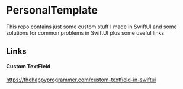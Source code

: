 # PersonalTemplate
This repo contains just some custom stuff I made in SwiftUI and some solutions for common problems in SwiftUI plus some useful links

## Links

#### Custom TextField

https://thehappyprogrammer.com/custom-textfield-in-swiftui
